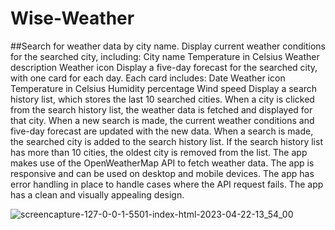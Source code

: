 # Wise-Weather

##Search for weather data by city name.
Display current weather conditions for the searched city, including:
City name
Temperature in Celsius
Weather description
Weather icon
Display a five-day forecast for the searched city, with one card for each day. Each card includes:
Date
Weather icon
Temperature in Celsius
Humidity percentage
Wind speed
Display a search history list, which stores the last 10 searched cities. When a city is clicked from the search history list, the weather data is fetched and displayed for that city.
When a new search is made, the current weather conditions and five-day forecast are updated with the new data.
When a search is made, the searched city is added to the search history list. If the search history list has more than 10 cities, the oldest city is removed from the list.
The app makes use of the OpenWeatherMap API to fetch weather data.
The app is responsive and can be used on desktop and mobile devices.
The app has error handling in place to handle cases where the API request fails.
The app has a clean and visually appealing design.

![screencapture-127-0-0-1-5501-index-html-2023-04-22-13_54_00](https://user-images.githubusercontent.com/123831271/233806336-bbd9e81c-0cea-47fe-b4bd-63cab4858975.png)
